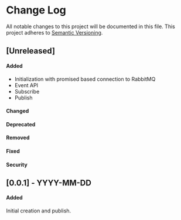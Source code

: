 # Change Log
All notable changes to this project will be documented in this file.
This project adheres to [Semantic Versioning](http://semver.org/).


## [Unreleased]
#### Added
- Initialization with promised based connection to RabbitMQ
- Event API
- Subscribe
- Publish
#### Changed
#### Deprecated
#### Removed
#### Fixed
#### Security

## [0.0.1] - YYYY-MM-DD
#### Added
Initial creation and publish.
